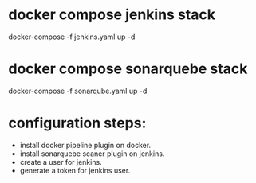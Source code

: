 
# docker compose jenkins stack
docker-compose -f jenkins.yaml up -d

# docker compose sonarquebe stack

docker-compose -f sonarqube.yaml up -d

# configuration steps:

* install docker pipeline plugin on docker.
* install sonarquebe scaner plugin on jenkins.
* create a user for jenkins.
* generate a token for jenkins user.